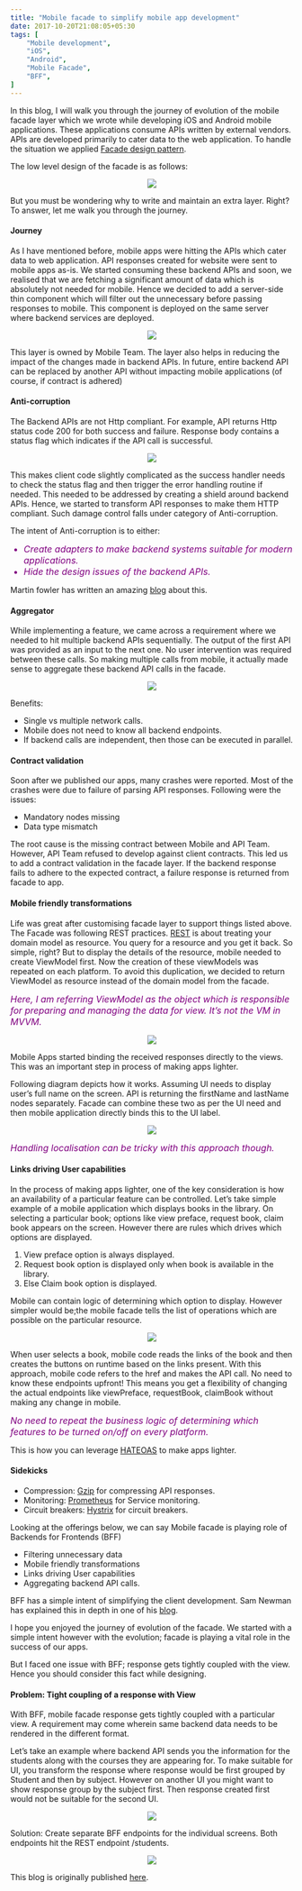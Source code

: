```yaml
---
title: "Mobile facade to simplify mobile app development"
date: 2017-10-20T21:08:05+05:30
tags: [
    "Mobile development",
    "iOS",
    "Android",
    "Mobile Facade",
    "BFF",
]
---
```


In this blog, I will walk you through the journey of evolution of the mobile facade layer which we wrote while developing iOS and Android mobile applications. These applications consume APIs written by external vendors. APIs are developed primarily to cater data to the web application. To handle the situation we applied <a href="https://en.wikipedia.org/wiki/Facade_pattern">Facade design pattern</a>. 

The low level design of the facade is as follows:
<p align="center">
<img src="/images/MobileFacade_LLD.png">
</p>

But you must be wondering why to write and maintain an extra layer. Right? To answer, let me walk you through the journey.

#### Journey

As I have mentioned before, mobile apps were hitting the APIs which cater data to web application. API responses created for website were sent to mobile apps as-is. We started consuming these backend APIs and soon, we realised that we are fetching a significant amount of data which is absolutely not needed for mobile. Hence we decided to add a server-side thin component which will filter out the unnecessary before passing responses to mobile. This component is deployed on the same server where backend services are deployed.

<p align="center">
<img src="/images/MobileFacade_HLD.png">
</p>

This layer is owned by Mobile Team. The layer also helps in reducing the impact of the changes made in backend APIs. In future, entire backend API can be replaced by another API without impacting mobile applications (of course, if contract is adhered)

#### Anti-corruption
The Backend APIs are not Http compliant. For example, API returns Http status code 200 for both success and failure. Response body contains a status flag which indicates if the API call is successful.

<p align="center">
<img src="/images/MobileFacade_ErrorResponse.png">
</p>

This makes client code slightly complicated as the success handler needs to check the status flag and then trigger the error handling routine if needed. This needed to be addressed by creating a shield around backend APIs. Hence, we started to transform API responses to make them HTTP compliant. Such damage control falls under category of Anti-corruption.

The intent of Anti-corruption is to either:
<p><i><font size="3" color="purple">
<ul> 
<li>Create adapters to make backend systems suitable for modern applications.</li>
<li>Hide the design issues of the backend APIs.</li>
</ul>
</font></i></p>

Martin fowler has written an amazing <a href="https://martinfowler.com/articles/refactoring-external-service.html">blog</a> about this.

#### Aggregator
While implementing a feature, we came across a requirement where we needed to hit multiple backend APIs sequentially. The output of the first API was provided as an input to the next one. No user intervention was required between these calls. So making multiple calls from mobile, it actually made sense to aggregate these backend API calls in the facade.

<p align="center">
<img src="/images/MobileFacade_Aggregator.png">
</p>

Benefits:
<ul>
<li>Single vs multiple network calls.</li>
<li>Mobile does not need to know all backend endpoints.</li>
<li>If backend calls are independent, then those can be executed in parallel.</li>
</ul>

#### Contract validation
Soon after we published our apps, many crashes were reported. Most of the crashes were due to failure of parsing API responses. Following were the issues:

<ul>
<li>Mandatory nodes missing</li>
<li>Data type mismatch</li>
</ul>

The root cause is the missing contract between Mobile and API Team. However, API Team refused to develop against client contracts. This led us to add a contract validation in the facade layer. If the backend response fails to adhere to the expected contract, a failure response is returned from facade to app.

#### Mobile friendly transformations
Life was great after customising facade layer to support things listed above. The Facade was following REST practices. <a href="https://www.thoughtworks.com/insights/blog/rest-api-design-resource-modeling">REST</a> is about treating your domain model as resource. You query for a resource and you get it back. So simple, right? But to display the details of the resource, mobile needed to create ViewModel first. Now the creation of these viewModels was repeated on each platform. To avoid this duplication, we decided to return ViewModel as resource instead of the domain model from the facade.

<p><i><font size="3" color="purple">
Here, I am referring ViewModel as the object which is responsible for preparing and managing the data for view. It’s not the VM in MVVM.
</font></i></p>

<p align="center">
<img src="/images/MobileFacade_NoMVVM.png">
</p>

Mobile Apps started binding the received responses directly to the views. This was an important step in process of making apps lighter.

Following diagram depicts how it works. Assuming UI needs to display user’s full name on the screen. API is returning the firstName and lastName nodes separately. Facade can combine these two as per the UI need and then mobile application directly binds this to the UI label.

<p align="center">
<img src="/images/MobileFacade_MobileFriendlyTransformation.png">
</p>

<p><i><font size="3" color="purple">
Handling localisation can be tricky with this approach though.
</font></i></p>

#### Links driving User capabilities

In the process of making apps lighter, one of the key consideration is how an availability of a particular feature can be controlled. Let’s take simple example of a mobile application which displays books in the library. On selecting a particular book; options like view preface, request book, claim book appears on the screen. However there are rules which drives which options are displayed.

<ol>
<li>View preface option is always displayed.</li>
<li>Request book option is displayed only when book is available in the library.</li>
<li>Else Claim book option is displayed.</li>
</ol>
Mobile can contain logic of determining which option to display. However simpler would be;the mobile facade tells the list of operations which are possible on the particular resource.

<p align="center">
<img src="/images/MobileFacade_DriveUserCapabilityViaFacade.png">
</p>

When user selects a book, mobile code reads the links of the book and then creates the buttons on runtime based on the links present. With this approach, mobile code refers to the href and makes the API call. No need to know these endpoints upfront! This means you get a flexibility of changing the actual endpoints like viewPreface, requestBook, claimBook without making any change in mobile.

<p><i><font size="3" color="purple">
No need to repeat the business logic of determining which features to be turned on/off on every platform.</font></i></p>

This is how you can leverage <a href="https://en.wikipedia.org/wiki/HATEOAS">HATEOAS</a> to make apps lighter.

#### Sidekicks
<ul>
<li>Compression: <a href="http://www.gzip.org/">Gzip</a> for compressing API responses. </li>
<li>Monitoring: <a href="https://github.com/prometheus">Prometheus</a> for Service monitoring.</li>
<li>Circuit breakers: <a href="https://github.com/Netflix/Hystrix">Hystrix</a> for circuit breakers.</li>
</ul>

Looking at the offerings below, we can say Mobile facade is playing role of Backends for Frontends (BFF)

<ul>
<li>Filtering unnecessary data</li>
<li>Mobile friendly transformations</li>
<li>Links driving User capabilities</li>
<li>Aggregating backend API calls.</li>
</ul>

BFF has a simple intent of simplifying the client development. Sam Newman has explained this in depth in one of his <a href="https://samnewman.io/patterns/architectural/bff/">blog</a>.

I hope you enjoyed the journey of evolution of the facade. We started with a simple intent however with the evolution; facade is playing a vital role in the success of our apps.

But I faced one issue with BFF; response gets tightly coupled with the view. Hence you should consider this fact while designing.

#### Problem: Tight coupling of a response with View

With BFF, mobile facade response gets tightly coupled with a particular view. A requirement may come wherein same backend data needs to be rendered in the different format.

Let’s take an example where backend API sends you the information for the students along with the courses they are appearing for. To make suitable for UI, you transform the response where response would be first grouped by Student and then by subject. However on another UI you might want to show response group by the subject first. Then response created first would not be suitable for the second UI.

<p align="center">
<img src="/images/MobileFacade_Problem.png">
</p>

Solution: Create separate BFF endpoints for the individual screens. Both endpoints hit the REST endpoint /students.

<p align="center">
<img src="/images/MobileFacade_Solution.png">
</p>

This blog is originally published <a href="https://medium.com/dev-data/mobile-facade-to-simplify-mobile-app-development-ab822a3ee577">here</a>.